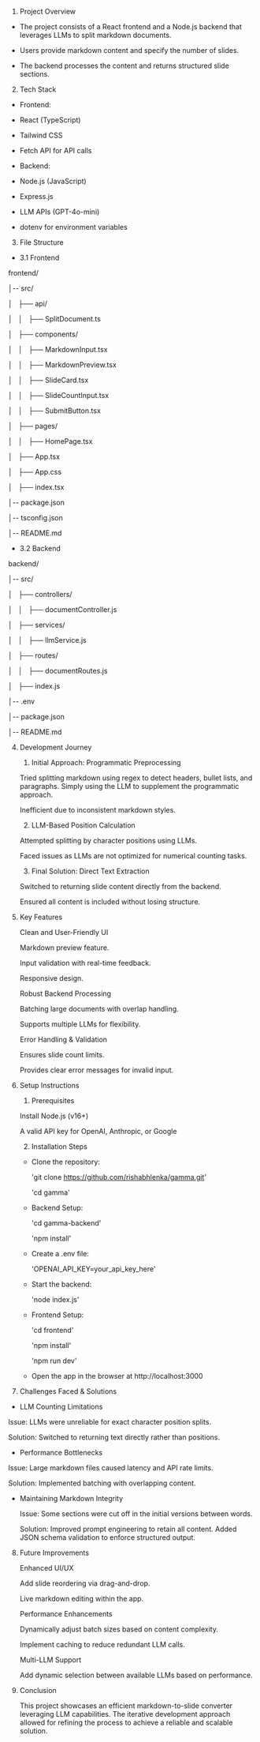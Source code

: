 1. Project Overview

- The project consists of a React frontend and a Node.js backend that leverages
  LLMs to split markdown documents.

- Users provide markdown content and specify the number of slides.

- The backend processes the content and returns structured slide sections.

2. Tech Stack

- Frontend:

- React (TypeScript)

- Tailwind CSS

- Fetch API for API calls

- Backend:

- Node.js (JavaScript)

- Express.js

- LLM APIs (GPT-4o-mini)

- dotenv for environment variables

3. File Structure

- 3.1 Frontend

frontend/

│-- src/

│   ├── api/

│   │   ├── SplitDocument.ts

│   ├── components/

│   │   ├── MarkdownInput.tsx

│   │   ├── MarkdownPreview.tsx

│   │   ├── SlideCard.tsx

│   │   ├── SlideCountInput.tsx

│   │   ├── SubmitButton.tsx

│   ├── pages/

│   │   ├── HomePage.tsx

│   ├── App.tsx

│   ├── App.css

│   ├── index.tsx

│-- package.json

│-- tsconfig.json

│-- README.md

- 3.2 Backend

backend/

│-- src/

│   ├── controllers/

│   │   ├── documentController.js

│   ├── services/

│   │   ├── llmService.js

│   ├── routes/

│   │   ├── documentRoutes.js

│   ├── index.js

│-- .env

│-- package.json

│-- README.md

4. Development Journey

   1. Initial Approach: Programmatic Preprocessing

   Tried splitting markdown using regex to detect headers, bullet lists, and
   paragraphs. Simply using the LLM to supplement the programmatic approach.

   Inefficient due to inconsistent markdown styles.

   2. LLM-Based Position Calculation

   Attempted splitting by character positions using LLMs.

   Faced issues as LLMs are not optimized for numerical counting tasks.

   3. Final Solution: Direct Text Extraction

   Switched to returning slide content directly from the backend.

   Ensured all content is included without losing structure.

5. Key Features

   Clean and User-Friendly UI

   Markdown preview feature.

   Input validation with real-time feedback.

   Responsive design.

   Robust Backend Processing

   Batching large documents with overlap handling.

   Supports multiple LLMs for flexibility.

   Error Handling & Validation

   Ensures slide count limits.

   Provides clear error messages for invalid input.

6. Setup Instructions

   1. Prerequisites

   Install Node.js (v16+)

   A valid API key for OpenAI, Anthropic, or Google

   2. Installation Steps

   - Clone the repository:

     'git clone https://github.com/rishabhlenka/gamma.git'

     'cd gamma'

   - Backend Setup:

     'cd gamma-backend'

     'npm install'

   - Create a .env file:

     'OPENAI_API_KEY=your_api_key_here'

   - Start the backend:

     'node index.js'

   - Frontend Setup:

     'cd frontend'

     'npm install'

     'npm run dev'

   - Open the app in the browser at http://localhost:3000

7. Challenges Faced & Solutions

- LLM Counting Limitations

Issue: LLMs were unreliable for exact character position splits.

Solution: Switched to returning text directly rather than positions.

- Performance Bottlenecks

Issue: Large markdown files caused latency and API rate limits.

Solution: Implemented batching with overlapping content.

- Maintaining Markdown Integrity

  Issue: Some sections were cut off in the initial versions between words.

  Solution: Improved prompt engineering to retain all content. Added JSON schema
  validation to enforce structured output.

8. Future Improvements

   Enhanced UI/UX

   Add slide reordering via drag-and-drop.

   Live markdown editing within the app.

   Performance Enhancements

   Dynamically adjust batch sizes based on content complexity.

   Implement caching to reduce redundant LLM calls.

   Multi-LLM Support

   Add dynamic selection between available LLMs based on performance.

9. Conclusion

   This project showcases an efficient markdown-to-slide converter leveraging
   LLM capabilities. The iterative development approach allowed for refining the
   process to achieve a reliable and scalable solution.
